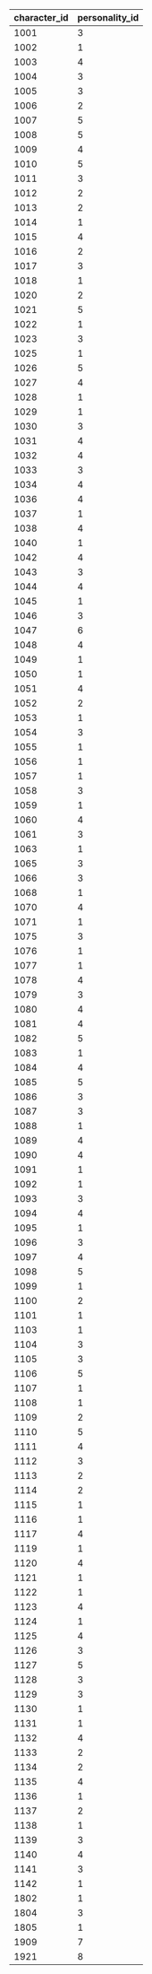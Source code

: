|character_id|personality_id|
| --- | --- |
|1001|3|
|1002|1|
|1003|4|
|1004|3|
|1005|3|
|1006|2|
|1007|5|
|1008|5|
|1009|4|
|1010|5|
|1011|3|
|1012|2|
|1013|2|
|1014|1|
|1015|4|
|1016|2|
|1017|3|
|1018|1|
|1020|2|
|1021|5|
|1022|1|
|1023|3|
|1025|1|
|1026|5|
|1027|4|
|1028|1|
|1029|1|
|1030|3|
|1031|4|
|1032|4|
|1033|3|
|1034|4|
|1036|4|
|1037|1|
|1038|4|
|1040|1|
|1042|4|
|1043|3|
|1044|4|
|1045|1|
|1046|3|
|1047|6|
|1048|4|
|1049|1|
|1050|1|
|1051|4|
|1052|2|
|1053|1|
|1054|3|
|1055|1|
|1056|1|
|1057|1|
|1058|3|
|1059|1|
|1060|4|
|1061|3|
|1063|1|
|1065|3|
|1066|3|
|1068|1|
|1070|4|
|1071|1|
|1075|3|
|1076|1|
|1077|1|
|1078|4|
|1079|3|
|1080|4|
|1081|4|
|1082|5|
|1083|1|
|1084|4|
|1085|5|
|1086|3|
|1087|3|
|1088|1|
|1089|4|
|1090|4|
|1091|1|
|1092|1|
|1093|3|
|1094|4|
|1095|1|
|1096|3|
|1097|4|
|1098|5|
|1099|1|
|1100|2|
|1101|1|
|1103|1|
|1104|3|
|1105|3|
|1106|5|
|1107|1|
|1108|1|
|1109|2|
|1110|5|
|1111|4|
|1112|3|
|1113|2|
|1114|2|
|1115|1|
|1116|1|
|1117|4|
|1119|1|
|1120|4|
|1121|1|
|1122|1|
|1123|4|
|1124|1|
|1125|4|
|1126|3|
|1127|5|
|1128|3|
|1129|3|
|1130|1|
|1131|1|
|1132|4|
|1133|2|
|1134|2|
|1135|4|
|1136|1|
|1137|2|
|1138|1|
|1139|3|
|1140|4|
|1141|3|
|1142|1|
|1802|1|
|1804|3|
|1805|1|
|1909|7|
|1921|8|